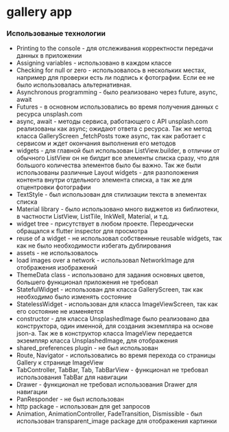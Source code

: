 # gallery app

### Использованые технологии

 * Printing to the console - для отслеживания корректности передачи данных в приложении
 * Assigning variables - использовано в каждом классе
 * Checking for null or zero - использовалось в нескольких местах, например для проверки есть ли подпись к фотографии. Если ее не было использовалась альтернативная.
 * Asynchronous programming - было реализовано через future, async, await
 * Futures - в основном использовались во время получения данных с ресурса unsplash.com
 * async, await - методы сервиса, работающего с API unsplash.com реализованы как async; 
 ожидают ответа с ресурса. Так же метод класса GalleryScreen _fetchPosts тоже async, так как работает с сервисом и ждет окончания выполнения его методов
 * widgets - для главной был использован ListView.builder, в отличии от обычного ListView он не билдит все элементы списка сразу, 
 что для большого количества элементов было бы важно. Так же были использованы различные Layout widgets - для разположения контента внутри
 отдельного элемента списка, а так же для отцентровки фотографии
 * TextStyle - был использован для стилизации текста в элементах списка
 * Material library - было использовано много виджетов из библиотеки, в частности ListView, ListTile, InkWell, Material, и т.д.
 * widget tree - присутствует в любом проекте. Переодически обращался к flutter inspector для просмотра   
 * reuse of a widget - не использовал собственные reusable widgets, так как не было необходимости избегать дублирования 
 * assets - не использовалось
 * load images over a network - использовал NetworkImage для отображения изображений 
 * ThemeData class - использовано для задания основных цветов, большего функционал приложения не требовал
 * StatefulWidget - использован для класса GalleryScreen, так как необходимо было изменять состояние
 * StatelessWidget - использован для класса ImageViewScreen, так как его состояние не изменяется
 * constructor - для класса UnsplashedImage было реализовано два конструктора, один именной, для создания экземпляра на основе json-a. 
 Так же в конструктор класса ImageView передается экземпляр класса UnsplashedImage, для отображения
 * shared_preferences plugin - не был использован 
 * Route, Navigator - использовались во время перехода со страницы Gallery к странице ImageView
 * TabController, TabBar, Tab, TabBarView - функционал не требовал использования TabBar для навигации
 * Drawer - функционал не требовал использования Drawer для навигации
 * PanResponder - не был использован 
 * http package - использован для get запросов 
 * Animation, AnimationController, FadeTransition, Dismissible  - был использован transparent_image package для отображения картинки
  